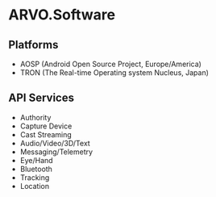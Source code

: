 ARVO.Software
=============

Platforms
---------

* AOSP (Android Open Source Project, Europe/America)
* TRON (The Real-time Operating system Nucleus, Japan)

API Services
------------

* Authority
* Capture Device
* Cast Streaming
* Audio/Video/3D/Text
* Messaging/Telemetry
* Eye/Hand
* Bluetooth
* Tracking
* Location
